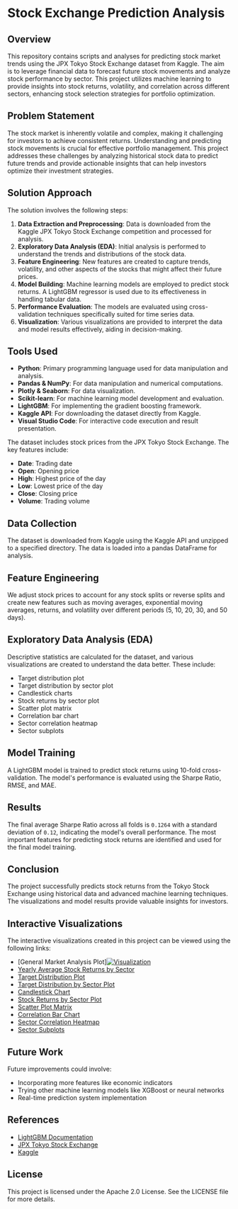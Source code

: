 # Stock Exchange Prediction Analysis

## Overview
This repository contains scripts and analyses for predicting stock market trends using the JPX Tokyo Stock Exchange dataset from Kaggle. The aim is to leverage financial data to forecast future stock movements and analyze stock performance by sector. This project utilizes machine learning to provide insights into stock returns, volatility, and correlation across different sectors, enhancing stock selection strategies for portfolio optimization.

## Problem Statement
The stock market is inherently volatile and complex, making it challenging for investors to achieve consistent returns. Understanding and predicting stock movements is crucial for effective portfolio management. This project addresses these challenges by analyzing historical stock data to predict future trends and provide actionable insights that can help investors optimize their investment strategies.

## Solution Approach
The solution involves the following steps:
1. **Data Extraction and Preprocessing**: Data is downloaded from the Kaggle JPX Tokyo Stock Exchange competition and processed for analysis.
2. **Exploratory Data Analysis (EDA)**: Initial analysis is performed to understand the trends and distributions of the stock data.
3. **Feature Engineering**: New features are created to capture trends, volatility, and other aspects of the stocks that might affect their future prices.
4. **Model Building**: Machine learning models are employed to predict stock returns. A LightGBM regressor is used due to its effectiveness in handling tabular data.
5. **Performance Evaluation**: The models are evaluated using cross-validation techniques specifically suited for time series data.
6. **Visualization**: Various visualizations are provided to interpret the data and model results effectively, aiding in decision-making.

## Tools Used
- **Python**: Primary programming language used for data manipulation and analysis.
- **Pandas & NumPy**: For data manipulation and numerical computations.
- **Plotly & Seaborn**: For data visualization.
- **Scikit-learn**: For machine learning model development and evaluation.
- **LightGBM**: For implementing the gradient boosting framework.
- **Kaggle API**: For downloading the dataset directly from Kaggle.
- **Visual Studio Code**: For interactive code execution and result presentation.

The dataset includes stock prices from the JPX Tokyo Stock Exchange. The key features include:
- **Date**: Trading date
- **Open**: Opening price
- **High**: Highest price of the day
- **Low**: Lowest price of the day
- **Close**: Closing price
- **Volume**: Trading volume

## Data Collection
The dataset is downloaded from Kaggle using the Kaggle API and unzipped to a specified directory. The data is loaded into a pandas DataFrame for analysis.

## Feature Engineering
We adjust stock prices to account for any stock splits or reverse splits and create new features such as moving averages, exponential moving averages, returns, and volatility over different periods (5, 10, 20, 30, and 50 days).

## Exploratory Data Analysis (EDA)
Descriptive statistics are calculated for the dataset, and various visualizations are created to understand the data better. These include:

- Target distribution plot
- Target distribution by sector plot
- Candlestick charts
- Stock returns by sector plot
- Scatter plot matrix
- Correlation bar chart
- Sector correlation heatmap
- Sector subplots

## Model Training
A LightGBM model is trained to predict stock returns using 10-fold cross-validation. The model's performance is evaluated using the Sharpe Ratio, RMSE, and MAE.

## Results
The final average Sharpe Ratio across all folds is `0.1264` with a standard deviation of `0.12`, indicating the model's overall performance. The most important features for predicting stock returns are identified and used for the final model training.

## Conclusion
The project successfully predicts stock returns from the Tokyo Stock Exchange using historical data and advanced machine learning techniques. The visualizations and model results provide valuable insights for investors.

## Interactive Visualizations
The interactive visualizations created in this project can be viewed using the following links:
- [General Market Analysis Plot][![Visualization](https://img.shields.io/badge/Interactive-Visualization-blue)](https://<your-username>.github.io/<repository-name>/jpx_market_analysis.html)
- [Yearly Average Stock Returns by Sector](C:\Users\Elish\kaggle\yearly_avg_stock_returns.html)
- [Target Distribution Plot](C:\Users\Elish\kaggle\target_distribution.html)
- [Target Distribution by Sector Plot](C:\Users\Elish\kaggle\target_distribution_by_sector.html)
- [Candlestick Chart](C:\Users\Elish\kaggle\candlestick_chart.html)
- [Stock Returns by Sector Plot](C:\Users\Elish\kaggle\stock_returns_by_sector.html)
- [Scatter Plot Matrix](C:\Users\Elish\kaggle\scatter_plot_matrix.html)
- [Correlation Bar Chart](C:\Users\Elish\kaggle\correlation_bar_chart.html)
- [Sector Correlation Heatmap](C:\Users\Elish\kaggle\sector_correlation_heatmap.html)
- [Sector Subplots](C:\Users\Elish\kaggle\sector_subplots.html)

## Future Work
Future improvements could involve:
- Incorporating more features like economic indicators
- Trying other machine learning models like XGBoost or neural networks
- Real-time prediction system implementation

## References
- [LightGBM Documentation](https://lightgbm.readthedocs.io/)
- [JPX Tokyo Stock Exchange](https://www.jpx.co.jp/)
- [Kaggle](https://www.kaggle.com/)

## License
This project is licensed under the Apache 2.0 License. See the LICENSE file for more details.
